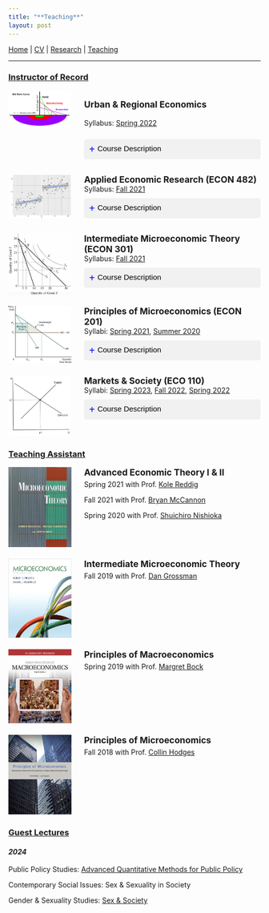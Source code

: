 ```yaml
---
title: "**Teaching**"
layout: post
---
```


<a href="https://joshmartinecon.github.io/" target="_blank" rel="noopener noreferrer">Home</a> | 
<a href="https://github.com/joshmartinecon/quarto-cv/blob/main/joshmartin_cv.pdf" target="_blank" rel="noopener noreferrer">CV</a> | 
<a href="https://joshmartinecon.github.io/research.html" target="_blank" rel="noopener noreferrer">Research</a> | 
<a href="https://joshmartinecon.github.io/teaching.html" target="_blank" rel="noopener noreferrer">Teaching</a> 

---

<style>
button.accordion-button {
  background-color: #f1f1f1;
  color: black;
  cursor: pointer;
  padding: 10px;
  width: 100%;
  border: none;
  text-align: left;
  outline: none;
  font-size: 15px;
  transition: 0.4s;
  border-radius: 5px;
  margin: 10px 0;
}

button.accordion-button.active, button.accordion-button:hover {
  background-color: #ccc;
}

button.accordion-button:before {
  content: "+ ";
  font-size: 20px;
  color: blue;
  line-height: 20px;
  float: left;
  margin-right: 5px;
}

button.accordion-button.active:before {
  content: "- ";
}
</style>

<script>
document.addEventListener("DOMContentLoaded", function() {
  var links = document.querySelectorAll('a');
  for (var i = 0; i < links.length; i++) {
    // Check if the href attribute is not just "#", which is used for the copy email function
    if (links[i].href !== "#" && !links[i].href.startsWith('mailto:') &&
        links[i].href !== "https://joshmartinecon.github.io" &&
        links[i].href !== "https://joshmartinecon.github.io/research.html" &&
        links[i].href !== "https://joshmartinecon.github.io/teaching.html") {
      links[i].target = '_blank';
      links[i].rel = 'noopener noreferrer';
    }
  }
});
</script>

### <ins>**Instructor of Record**<ins>

<script>
function toggleAccordion(element) {
  var content = element.nextElementSibling;
  if (content.style.display === 'none') {
    content.style.display = 'block';
    element.classList.add("active");
  } else {
    content.style.display = 'none';
    element.classList.remove("active");
  }
}
</script>

<div style="display: flex; width: 100%; margin-bottom: 20px;">
<div style="flex: 0 0 25%;">
<img src="images/bid_rent.png" alt="Urban & Regional Economics" style="width:100%;">
</div>
<div style="flex: 0 0 5%;"></div>
<div style="flex: 0 0 70%;">
<p style="font-size: 125%; font-weight: bold;">Urban & Regional Economics</p>
<p style="font-size: 100%;">Syllabus: <a href="https://github.com/joshmartinecon/joshmartinecon.github.io/blob/main/teaching/syllabi/2022Spring_ECO490_syllabus.pdf" target="_blank" rel="noopener noreferrer">Spring 2022</a></p>
<button class="accordion-button" onclick="toggleAccordion(this)">Course Description</button>
<div style="display: none; background-color: #f9f9f9; padding: 10px;">Urban & Regional Economics utilizes economic theory and real-world examples to examine major contemporary issues confronting urban and rural areas. At the most basic level, U&R Economics introduces space into economic models and studies the location of economic activity. The course will introduce theories of why cities exist, city location, city size, and the causes of city growth and decline. The course will also explore possible economic solutions to problems associated with housing, transportation, education, employment, pollution, and crime.</div>
</div>
</div>

<div class="column-container" style="display: flex; width: 100%; margin-bottom: 20px;">
<div class="image-column" style="flex: 0 0 25%;">
<img src="images/rd_design.png" alt="Regression Discontinuity" style="width: 100%; height: auto;">
</div>
<div class="column-buffer" style="flex: 0 0 5%;"></div>
<div class="text-column" style="flex: 0 0 70%;">
<p style="margin:0;">
<span style="font-size:125%; font-weight:bold;">Applied Economic Research (ECON 482)</span><br>
Syllabus: 
<a href="https://github.com/joshmartinecon/joshmartinecon.github.io/blob/main/teaching/syllabi/2021Fall_ECON482_syllabus.pdf" target="_blank" rel="noopener noreferrer">Fall 2021</a>
</p>
<button class="accordion-button" onclick="toggleAccordion(this)">Course Description</button>
<div style="display: none; background-color: #f9f9f9; padding: 10px;">
This course is designed to introduce West Virginia University Economics students to Applied Economics research. Students will be exposed to applications of popular methods and studied subfields within Economics through published research. The course will cumulate with the completion and presentation of a major research project.
</div>
</div>
</div>


<div class="column-container" style="display: flex; width: 100%; margin-bottom: 20px;">
<div class="image-column" style="flex: 0 0 25%;">
<img src="images/indifference.png" alt="Indifference Curve" style="width: 100%; height: auto;">
</div>
<div class="column-buffer" style="flex: 0 0 5%;"></div>
<div class="text-column" style="flex: 0 0 70%;">
<p style="margin:0;">
<span style="font-size:125%; font-weight:bold;">Intermediate Microeconomic Theory (ECON 301)</span><br>
Syllabus: 
<a href="https://github.com/joshmartinecon/joshmartinecon.github.io/blob/main/teaching/syllabi/2021Fall_ECON301_syllabus.pdf" target="_blank" rel="noopener noreferrer">Fall 2021</a>
</p>
<button class="accordion-button" onclick="toggleAccordion(this)">Course Description</button>
<div style="display: none; background-color: #f9f9f9; padding: 10px;">
Intermediate Microeconomic Theory is designed to extend your knowledge of basic microeconomic principles introduced in Econ 201. Microeconomics studies the behavior of individual consumers, firms, and other economic agents that influence markets, such as the government. Using economic theories and models to study the behavior of economic agents helps us to better understand contemporary real world economic and business issues, as well as personal issues.

The course begins with basic concepts of the market: supply, demand, and market equilibrium. We then look at principles underlying consumer choices and individual and market demand. Next, we consider individual firm behavior including profit maximization and cost minimization under perfect competition. We then evaluate the welfare effects of various government interventions in perfectly competitive markets such as price ceilings, price floors, taxes, and subsidies. We conclude with a look at pricing with market power.
</div>
</div>
</div>

<div class="column-container" style="display: flex; width: 100%; margin-bottom: 20px;">
<div class="image-column" style="flex: 0 0 25%;">
<img src="images/dwl.jpg" alt="Deadweight Loss" style="width: 100%; height: auto;">
</div>
<div class="column-buffer" style="flex: 0 0 5%;"></div>
<div class="text-column" style="flex: 0 0 70%;">
<p style="margin:0;">
<span style="font-size:125%; font-weight:bold;">Principles of Microeconomics (ECON 201)</span><br>
Syllabi: 
<a href="https://github.com/joshmartinecon/joshmartinecon.github.io/blob/main/teaching/syllabi/2021Spring_ECON201_syllabus.pdf" target="_blank" rel="noopener noreferrer">Spring 2021</a>, 
<a href="https://github.com/joshmartinecon/joshmartinecon.github.io/blob/main/teaching/syllabi/2020Summer_ECON201_syllabus.pdf" target="_blank" rel="noopener noreferrer">Summer 2020</a>
</p>
<button class="accordion-button" onclick="toggleAccordion(this)">Course Description</button>
<div style="display: none; background-color: #f9f9f9; padding: 10px;">
This course is designed to introduce WVU students to the principles of microeconomics. Microeconomics is the study of the behavior of individual economic units, such as households and business firms, and of their interactions in markets. Almost 100 years ago, the economist Alfred Marshall described microeconomics as the study of men and women in the "everyday business of life".
</div>
</div>
</div>

<div class="column-container" style="display: flex; width: 100%; margin-bottom: 20px;">
<div class="image-column" style="flex: 0 0 25%;">
<img src="images/supply_demand.png" alt="Supply and Demand" style="width: 100%; height: auto;">
</div>
<div class="column-buffer" style="flex: 0 0 5%;"></div>
<div class="text-column" style="flex: 0 0 70%;">
<p style="margin:0;">
<span style="font-size:125%; font-weight:bold;">Markets & Society (ECO 110)</span><br>
Syllabi: 
<a href="https://github.com/joshmartinecon/joshmartinecon.github.io/blob/main/teaching/syllabi/2023Spring_ECO110_syllabus.pdf" target="_blank" rel="noopener noreferrer">Spring 2023</a>, 
<a href="https://github.com/joshmartinecon/joshmartinecon.github.io/blob/main/teaching/syllabi/2022Fall_ECO110_syllabus.pdf" target="_blank" rel="noopener noreferrer">Fall 2022</a>,
<a href="https://github.com/joshmartinecon/joshmartinecon.github.io/blob/main/teaching/syllabi/2022Spring_ECO110_syllabus.pdf" target="_blank" rel="noopener noreferrer">Spring 2022</a>
</p>
<button class="accordion-button" onclick="toggleAccordion(this)">Course Description</button>
<div style="display: none; background-color: #f9f9f9; padding: 10px;">
A principles level economics course analyzing how markets determine prices and the role of the price system in society. Examination of rationales for and limitations to government regulation of human interaction in markets. Introduction of the factors that determine macroeconomic activity and economic growth. Discussion of the American financial system and international trade. Consistent with its inclusion in the College's general education curriculum, this course emphasizes economic literacy for understanding historical and current events.
</div>
</div>
</div>

### <ins>**Teaching Assistant**<ins>

<div class="column-container" style="display: flex; width: 100%; margin-bottom: 20px;">
<div class="image-column" style="flex: 0 0 25%;">
<img src="images/mwg.jpg" alt="MWG" style="width: 100%; height: auto;">
</div>
<div class="column-buffer" style="flex: 0 0 5%;"></div>
<div class="text-column" style="flex: 0 0 70%;">
<p style="margin:0;">
<span style="font-size:125%; font-weight:bold;">Advanced Economic Theory I & II</span>
<p style="margin-top:5px;">
Spring 2021 with Prof. <a href="https://sites.google.com/site/kolereddig" target="_blank" rel="noopener noreferrer">Kole Reddig</a>
</p>
<p style="margin-top:5px;">
Fall 2021 with Prof. <a href="https://sites.google.com/site/bryancmccannon/" target="_blank" rel="noopener noreferrer">Bryan McCannon</a>
</p>
<p style="margin-top:5px;">
Spring 2020 with Prof. <a href="https://community.wvu.edu/~shnishioka/" target="_blank" rel="noopener noreferrer">Shuichiro Nishioka</a>
</p>
</div>
</div>

<div class="column-container" style="display: flex; width: 100%; margin-bottom: 20px;">
<div class="image-column" style="flex: 0 0 25%;">
<img src="images/intermediate_micro.jpg" alt="Intermediate Micro" style="width: 100%; height: auto;">
</div>
<div class="column-buffer" style="flex: 0 0 5%;"></div>
<div class="text-column" style="flex: 0 0 70%;">
<p style="margin:0;">
<span style="font-size:125%; font-weight:bold;">Intermediate Microeconomic Theory</span>
</p>
<p style="margin-top:5px;">
Fall 2019 with Prof. <a href="https://sites.google.com/view/danielgrossman/home" target="_blank" rel="noopener noreferrer">Dan Grossman</a>
</p>
</div>
</div>

<div class="column-container" style="display: flex; width: 100%; margin-bottom: 20px;">
<div class="image-column" style="flex: 0 0 25%;">
<img src="images/principles_macro.jpg" alt="Principles of Macro" style="width: 100%; height: auto;">
</div>
<div class="column-buffer" style="flex: 0 0 5%;"></div>
<div class="text-column" style="flex: 0 0 70%;">
<p style="margin:0;">
<span style="font-size:125%; font-weight:bold;">Principles of Macroeconomics</span>
</p>
<p style="margin-top:5px;">
Spring 2019 with Prof. <a href="https://sites.google.com/view/margaretbock" target="_blank" rel="noopener noreferrer">Margret Bock</a>
</p>
</div>
</div>

<div class="column-container" style="display: flex; width: 100%; margin-bottom: 20px;">
<div class="image-column" style="flex: 0 0 25%;">
<img src="images/principles_micro.jpg" alt="Principles of Micro" style="width: 100%; height: auto;">
</div>
<div class="column-buffer" style="flex: 0 0 5%;"></div>
<div class="text-column" style="flex: 0 0 70%;">
<p style="margin:0;">
<span style="font-size:125%; font-weight:bold;">Principles of Microeconomics</span>
<p style="margin-top:5px;">
Fall 2018 with Prof. <a href="https://sites.google.com/site/collinhodges/home" target="_blank" rel="noopener noreferrer">Collin Hodges</a>
</p>
</div>
</div>

### <ins>**Guest Lectures**<ins>

#### *2024*

<p style="margin-top:5px;">
Public Policy Studies: <a href="https://github.com/joshmartinecon/joshmartinecon.github.io/tree/main/teaching/lectures/Vanderbilt/PPS%203250%20Guest%20Lecture%202.21.24" target="_blank" rel="noopener noreferrer">Advanced Quantitative Methods for Public Policy</a>
</p>

<p style="margin-top:5px;">
Contemporary Social Issues: Sex & Sexuality in Society
</p>

<p style="margin-top:5px;">
Gender & Sexuality Studies: <a href="https://github.com/joshmartinecon/joshmartinecon.github.io/tree/main/teaching/lectures/Vanderbilt/GSS%201160%20Guest%20Lecture%203.4.24" target="_blank" rel="noopener noreferrer">Sex & Society</a>
</p>
